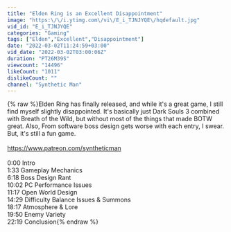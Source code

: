 ```yaml
---
title: "Elden Ring is an Excellent Disappointment"
image: "https:\/\/i.ytimg.com\/vi\/E_i_TJNJYQE\/hqdefault.jpg"
vid_id: "E_i_TJNJYQE"
categories: "Gaming"
tags: ["Elden","Excellent","Disappointment"]
date: "2022-03-02T11:24:59+03:00"
vid_date: "2022-03-02T03:00:06Z"
duration: "PT26M39S"
viewcount: "14496"
likeCount: "1011"
dislikeCount: ""
channel: "Synthetic Man"
---
```

{% raw %}Elden Ring has finally released, and while it's a great game, I still find myself slightly disappointed.  It's basically just Dark Souls 3 combined with Breath of the Wild, but without most of the things that made BOTW great.  Also, From software boss design gets worse with each entry, I swear.  But, it's still a fun game.<br /><br /><a rel="nofollow" target="blank" href="https://www.patreon.com/syntheticman">https://www.patreon.com/syntheticman</a><br /><br />0:00 Intro<br />1:33 Gameplay Mechanics<br />6:18 Boss Design Rant<br />10:02 PC Performance Issues<br />11:17 Open World Design<br />14:29 Difficulty Balance Issues &amp; Summons<br />18:17 Atmosphere &amp; Lore<br />19:50 Enemy Variety<br />22:19 Conclusion{% endraw %}
